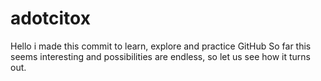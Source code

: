 # adotcitox

Hello i made this commit to learn, explore and practice GitHub
So far this seems interesting and possibilities are endless, so let us see how it turns out. 
